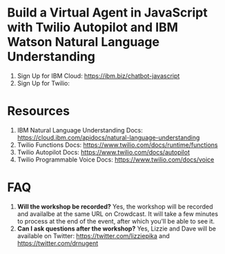# Build a Virtual Agent in JavaScript with Twilio Autopilot and IBM Watson Natural Language Understanding

1. Sign Up for IBM Cloud: https://ibm.biz/chatbot-javascript
1. Sign Up for Twilio: 

# Resources

1. IBM Natural Language Understanding Docs: https://cloud.ibm.com/apidocs/natural-language-understanding
1. Twilio Functions Docs: https://www.twilio.com/docs/runtime/functions
1. Twilio Autopilot Docs: https://www.twilio.com/docs/autopilot
1. Twilio Programmable Voice Docs: https://www.twilio.com/docs/voice

# FAQ

1. **Will the workshop be recorded?** Yes, the workshop will be recorded and availalbe at the same URL on Crowdcast. It will take a few minutes to process at the end of the event, after which you'll be able to see it.
1. **Can I ask questions after the workshop?** Yes, Lizzie and Dave will be available on Twitter: https://twitter.com/lizziepika and https://twitter.com/drnugent
